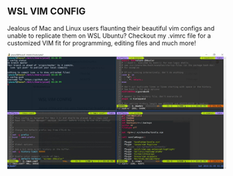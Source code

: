 WSL VIM CONFIG
-------------------------

Jealous of Mac and Linux users flaunting their beautiful vim configs and unable to replicate them on
WSL Ubuntu? Checkout my .vimrc file for a customized VIM fit for programming, editing files
and much more!



![alt text](https://github.com/yzia2000/dotfiles/blob/master/WSL_m.jpg)
